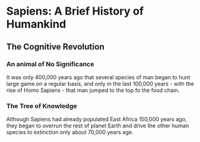 # Sapiens: A Brief History of Humankind

## The Cognitive Revolution

### An animal of No Significance

It was only 400,000 years ago that several species of man began to hunt large game on a regular basis, and only in the last 100,000 years - with the rise of Homo Sapiens - that man jumped to the top fo the food chain.

### The Tree of Knowledge

Although Sapiens had already populated East Africa 150,000 years ago, they began to overrun the rest of planet Earth and drive the other human species to extinction only about 70,000 years age.
